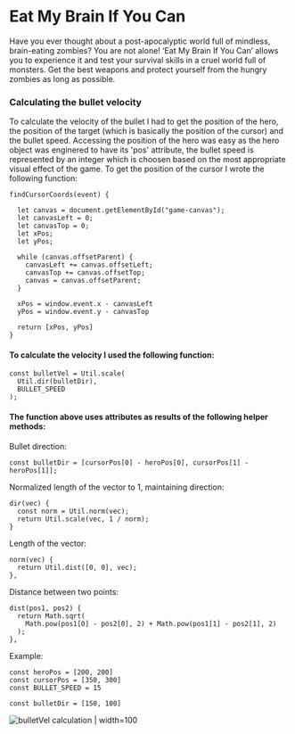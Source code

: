 # Eat My Brain If You Can

Have you ever thought about a post-apocalyptic world full of mindless, brain-eating zombies? You are not alone! ‘Eat My Brain If You Can’ allows you to experience it and test your survival skills in a cruel world full of monsters. Get the best weapons and protect yourself from the hungry zombies as long as possible.


### Calculating the bullet velocity 

To calculate the velocity of the bullet I had to get the position of the hero, the position of the target (which is basically the position of the cursor) and the bullet speed. Accessing the position of the hero was easy as the hero object was enginered to have its 'pos' attribute, the bullet speed is represented by an integer which is choosen based on the most appropriate visual effect of the game. To get the position of the cursor I wrote the following function:

```
findCursorCoords(event) {

  let canvas = document.getElementById("game-canvas");
  let canvasLeft = 0;
  let canvasTop = 0;
  let xPos;
  let yPos;

  while (canvas.offsetParent) {
    canvasLeft += canvas.offsetLeft;
    canvasTop += canvas.offsetTop;
    canvas = canvas.offsetParent;
  }

  xPos = window.event.x - canvasLeft
  yPos = window.event.y - canvasTop

  return [xPos, yPos]
}
  ```
#### To calculate the velocity I used the following function:
```
const bulletVel = Util.scale(
  Util.dir(bulletDir), 
  BULLET_SPEED
);
```
#### The function above uses attributes as results of the following helper methods:

Bullet direction:
```
const bulletDir = [cursorPos[0] - heroPos[0], cursorPos[1] - heroPos[1]];
```

Normalized length of the vector to 1, maintaining direction:
```
dir(vec) {
  const norm = Util.norm(vec);
  return Util.scale(vec, 1 / norm);    
}
```

Length of the vector:
```
norm(vec) {     
  return Util.dist([0, 0], vec);
},
```

Distance between two points:
```
dist(pos1, pos2) {     
  return Math.sqrt(
    Math.pow(pos1[0] - pos2[0], 2) + Math.pow(pos1[1] - pos2[1], 2)
  );
},
```
Example:
```
const heroPos = [200, 200]
const cursorPos = [350, 300]
const BULLET_SPEED = 15

const bulletDir = [150, 100]
```
![bulletVel calculation](/assets/github/vector_calc_graph.png) | width=100

